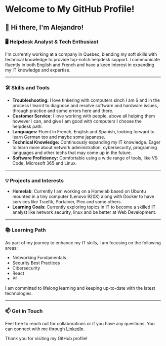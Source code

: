 # Welcome to My GitHub Profile!

## 👋 Hi there, I'm Alejandro!

### 🖥️ Helpdesk Analyst & Tech Enthusiast

I'm currently working at a company in Quebec, blending my soft skills with technical knowledge to provide top-notch helpdesk support. I communicate fluently in both English and French and have a keen interest in expanding my IT knowledge and expertise.

---

### 🛠️ Skills and Tools

- **Troubleshooting:** I love tinkering with computers sinch I am 6 and in the process I learnt to diagnose and resolve software and hardware issues, through practice and some errors here and there.
- **Customer Service:** I love working with people, above all helping them however I can, and give I am good with computers I choose the helpdesk path.
- **Languages:** Fluent in French, English and Spanish, looking forward to learn German too and maybe some japanese.
- **Technical Knowledge:** Continuously expanding my IT knowledge. Eager to learn more about network administration, cybersecurity, programing languages and other techs that may come up in the future.
- **Software Proficiency:** Comfortable using a wide range of tools, like VS Code, Microsoft 365 and Linux.

---

### 💡 Projects and Interests

- **Homelab**: Currently I am working on a Homelab based on Ubuntu mounted in a tiny computer (Lenovo 920X) along with Docker to have services like Traefik, Portainer, Plex and some others.
- **Learning Goals**: Currently exploring topics in IT to become a skilled IT analyst like network security, linux and be better at Web Development.

---

### 📚 Learning Path

As part of my journey to enhance my IT skills, I am focusing on the following areas:

- Networking Fundamentals
- Security Best Practices
- Cibersecurity
- React
- Pf

I am committed to lifelong learning and keeping up-to-date with the latest technologies.

---

### 📫 Get in Touch

Feel free to reach out for collaborations or if you have any questions. You can connect with me through [LinkedIn](#https://www.linkedin.com/in/alensm/).

Thank you for visiting my GitHub profile!


<!--
**ulen7/ulen7** is a ✨ _special_ ✨ repository because its `README.md` (this file) appears on your GitHub profile.

Here are some ideas to get you started:

- 🔭 I’m currently working on ...
- 🌱 I’m currently learning ...
- 👯 I’m looking to collaborate on ...
- 🤔 I’m looking for help with ...
- 💬 Ask me about ...
- 📫 How to reach me: ...
- 😄 Pronouns: ...
- ⚡ Fun fact: ...
-->
